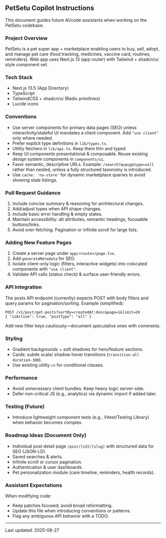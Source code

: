 ## PetSetu Copilot Instructions

This document guides future AI/code assistants when working on the PetSetu codebase.

### Project Overview

PetSetu is a pet super app + marketplace enabling users to buy, sell, adopt, and manage pet care (food tracking, medicines, vaccine card, routines, reminders). Web app uses Next.js 13 (app router) with Tailwind + shadcn/ui style component set.

### Tech Stack

- Next.js 13.5 (App Directory)
- TypeScript
- TailwindCSS + shadcn/ui (Radix primitives)
- Lucide icons

### Conventions

- Use server components for primary data pages (SEO) unless interactivity/stateful UI mandates a client component. Add `"use client"` only where needed.
- Prefer explicit type definitions in `lib/types.ts`.
- Utility fetchers in `lib/api.ts`. Keep them thin and typed.
- Keep UI components presentational & composable. Reuse existing design system components in `components/ui`.
- Favor semantic, descriptive URLs. Example: `/search?q=pug&type=sell` rather than nested, unless a fully structured taxonomy is introduced.
- Use `cache: 'no-store'` for dynamic marketplace queries to avoid showing stale listings.

### Pull Request Guidance

1. Include concise summary & reasoning for architectural changes.
2. Add/adjust types when API shape changes.
3. Include basic error handling & empty states.
4. Maintain accessibility: alt attributes, semantic headings, focusable buttons/links.
5. Avoid over-fetching. Pagination or infinite scroll for large lists.

### Adding New Feature Pages

1. Create a server page under `app/<route>/page.tsx`.
2. Add `generateMetadata` for SEO.
3. Isolate client-only logic (filters, interactive widgets) into colocated components with `"use client"`.
4. Validate API calls (status check) & surface user-friendly errors.

### API Integration

The posts API endpoint (currently) expects POST with body filters and query params for pagination/sorting.
Example (simplified):

```
POST /v1/post/get-posts?sortBy=createdAt:desc&page=1&limit=20
{ "isActive": true, "postType": "all" }
```

Add new filter keys cautiously—document speculative ones with comments.

### Styling

- Gradient backgrounds + soft shadows for hero/feature sections.
- Cards: subtle scale/ shadow hover transitions (`transition-all duration-300`).
- Use existing utility `cn` for conditional classes.

### Performance

- Avoid unnecessary client bundles. Keep heavy logic server-side.
- Defer non-critical JS (e.g., analytics) via dynamic import if added later.

### Testing (Future)

- Introduce lightweight component tests (e.g., Vitest/Testing Library) when behavior becomes complex.

### Roadmap Ideas (Document Only)

- Individual post detail page `/post/[id]/[slug]` with structured data for SEO (JSON-LD).
- Saved searches & alerts.
- Infinite scroll or cursor pagination.
- Authentication & user dashboards.
- Pet personalization module (care timeline, reminders, health records).

### Assistant Expectations

When modifying code:

- Keep patches focused; avoid broad reformatting.
- Update this file when introducing conventions or patterns.
- Flag any ambiguous API behavior with a TODO.

---

Last updated: 2025-08-27

